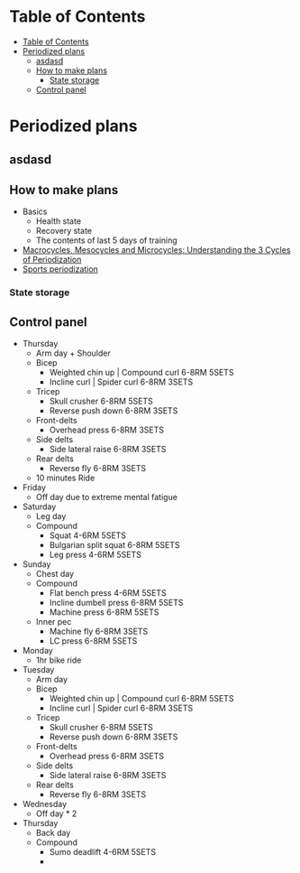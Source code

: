 # Table of Contents
- [Table of Contents](#table-of-contents)
- [Periodized plans](#periodized-plans)
  - [asdasd](#asdasd)
  - [How to make plans](#how-to-make-plans)
    - [State storage](#state-storage)
  - [Control panel](#control-panel)

# Periodized plans
## asdasd
## How to make plans
- Basics
  - Health state
  - Recovery state
  - The contents of last 5 days of training
- [Macrocycles, Mesocycles and Microcycles: Understanding the 3 Cycles of Periodization](https://www.trainingpeaks.com/blog/macrocycles-mesocycles-and-microcycles-understanding-the-3-cycles-of-periodization/#:~:text=A%20mesocycle%20refers%20to%20a,usually%20a%20week%20of%20training.)
- [Sports periodization](https://en.wikipedia.org/wiki/Sports_periodization#:~:text=The%20microcycle%20is%20generally%20up,representing%20a%20year%20or%20two.)
### State storage
## Control panel
- Thursday
  - Arm day + Shoulder
  - Bicep
    - Weighted chin up | Compound curl 6-8RM 5SETS
    - Incline curl | Spider curl 6-8RM 3SETS
  - Tricep
    - Skull crusher 6-8RM 5SETS
    - Reverse push down 6-8RM 3SETS
  - Front-delts
    - Overhead press 6-8RM 3SETS
  - Side delts
    - Side lateral raise 6-8RM 3SETS
  - Rear delts
    - Reverse fly 6-8RM 3SETS
  - 10 minutes Ride
- Friday
  - Off day due to extreme mental fatigue
- Saturday
  - Leg day
  - Compound
    - Squat 4-6RM 5SETS
    - Bulgarian split squat 6-8RM 5SETS
    - Leg press 4-6RM 5SETS
- Sunday
  - Chest day
  - Compound
    - Flat bench press 4-6RM 5SETS
    - Incline dumbell press 6-8RM 5SETS
    - Machine press 6-8RM 5SETS
  - Inner pec
    - Machine fly 6-8RM 3SETS
    - LC press 6-8RM 5SETS
- Monday
  - 1hr bike ride
- Tuesday
  - Arm day
  - Bicep
    - Weighted chin up | Compound curl 6-8RM 5SETS
    - Incline curl | Spider curl 6-8RM 3SETS
  - Tricep
    - Skull crusher 6-8RM 5SETS
    - Reverse push down 6-8RM 3SETS
  - Front-delts
    - Overhead press 6-8RM 3SETS
  - Side delts
    - Side lateral raise 6-8RM 3SETS
  - Rear delts
    - Reverse fly 6-8RM 3SETS
- Wednesday
  - Off day * 2
- Thursday
  - Back day
  - Compound
    - Sumo deadlift 4-6RM 5SETS
    - 